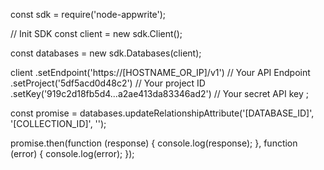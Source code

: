 const sdk = require('node-appwrite');

// Init SDK
const client = new sdk.Client();

const databases = new sdk.Databases(client);

client
    .setEndpoint('https://[HOSTNAME_OR_IP]/v1') // Your API Endpoint
    .setProject('5df5acd0d48c2') // Your project ID
    .setKey('919c2d18fb5d4...a2ae413da83346ad2') // Your secret API key
;

const promise = databases.updateRelationshipAttribute('[DATABASE_ID]', '[COLLECTION_ID]', '');

promise.then(function (response) {
    console.log(response);
}, function (error) {
    console.log(error);
});